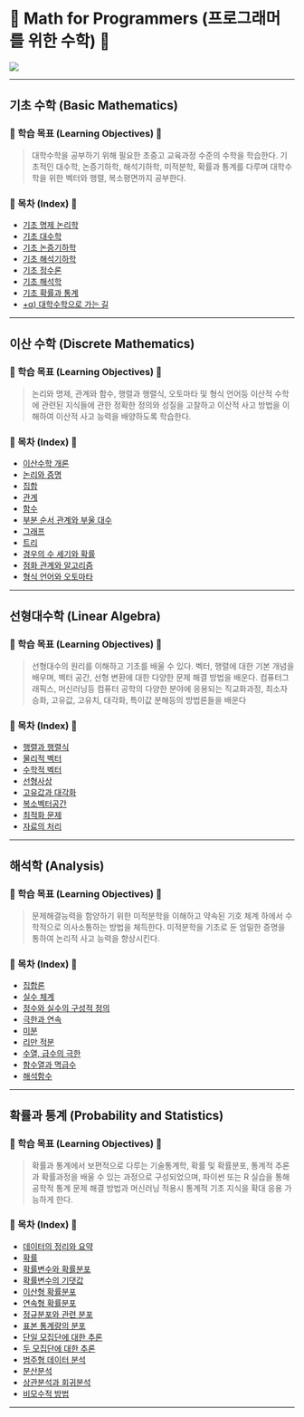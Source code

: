 # 📜 Math for Programmers (프로그래머를 위한 수학) 📜

<img src = "https://user-images.githubusercontent.com/58673491/198584280-ab8b9562-60c3-441b-9310-d610f4212d80.png">

---

## 기초 수학 (Basic Mathematics)
### 🎯 학습 목표 (Learning Objectives) 🎯
> 대학수학을 공부하기 위해 필요한 초중고 교육과정 수준의 수학을 학습한다. 기초적인 대수학, 논증기하학, 해석기하학, 미적분학, 확률과 통계를 다루며 대학수학을 위한 벡터와 행렬, 복소평면까지 공부한다.
### 📝 목차 (Index) 📝
* [기초 명제 논리학](https://tropical-pasta-efb.notion.site/Ch-1-1609b588b5c1434e875558149533303e)
* [기초 대수학](https://tropical-pasta-efb.notion.site/Ch-2-877845fa1c4e4303ba89d3f032cb6386)
* [기초 논증기하학](https://tropical-pasta-efb.notion.site/Ch-3-4588b373558a4306a4f17402fa9644be)
* [기초 해석기하학](https://tropical-pasta-efb.notion.site/Ch-4-eb5874960fb5408aaeb04cddde106937)
* [기초 정수론](https://tropical-pasta-efb.notion.site/Ch-5-4973c6032958470d968b0fc3c2ab03e1)
* [기초 해석학](https://tropical-pasta-efb.notion.site/Ch-6-fe637f10520245f29568f2d91353f672)
* [기초 확률과 통계](https://tropical-pasta-efb.notion.site/Ch-7-50db8f3911fc488dad9dd855c4f8ed27)
* [+α) 대학수학으로 가는 길](https://tropical-pasta-efb.notion.site/dfe8727606a5429d983f0e41626cba8e)

---

## 이산 수학 (Discrete Mathematics)
### 🎯 학습 목표 (Learning Objectives) 🎯
> 논리와 명제, 관계와 함수, 행렬과 행렬식, 오토마타 및 형식 언어등 이산적 수학에 관련된 지식들에 관한 정확한 정의와 성질을 고찰하고 이산적 사고 방법을 이해하여 이산적 사고 능력을 배양하도록 학습한다.
### 📝 목차 (Index) 📝
* [이산수학 개론](https://tropical-pasta-efb.notion.site/CH-1-e2a91a9e9346483e8a604bb4ae6da3fd)
* [논리와 증명](#)
* [집합](#)
* [관계](#)
* [함수](#)
* [부분 순서 관계와 부울 대수](#)
* [그래프](#)
* [트리](#)
* [경우의 수 세기와 확률](#)
* [점화 관계와 알고리즘](#)
* [형식 언어와 오토마타](#)

---

## 선형대수학 (Linear Algebra)
### 🎯 학습 목표 (Learning Objectives) 🎯
> 선형대수의 원리를 이해하고 기초를 배울 수 있다. 벡터, 행렬에 대한 기본 개념을 배우며, 벡터 공간, 선형 변환에 대한 다양한 문제 해결 방법을 배운다. 컴퓨터그래픽스, 머신러닝등 컴퓨터 공학의 다양한 분야에 응용되는 직교화과정, 최소자승화, 고유값, 고유치, 대각화, 특이값 분해등의 방법론들을 배운다
### 📝 목차 (Index) 📝
* [행렬과 행렬식](#)
* [물리적 벡터](#)
* [수학적 벡터](#)
* [선형사상](#)
* [고유값과 대각화](#)
* [복소벡터공간](#)
* [최적화 문제](#)
* [자료의 처리](#)

---

## 해석학 (Analysis)
### 🎯 학습 목표 (Learning Objectives) 🎯
> 문제해결능력을 함양하기 위한 미적분학을 이해하고 약속된 기호 체계 하에서 수학적으로 의사소통하는 방법을 체득한다. 미적분학을 기초로 둔 엄밀한 증명을 통하여 논리적 사고 능력을 향상시킨다.
### 📝 목차 (Index) 📝
* [집합론](#)
* [실수 체계](#)
* [정수와 실수의 구성적 정의](#) 
* [극한과 연속](#)
* [미분](#)
* [리만 적분](#)
* [수열, 급수의 극한](#)
* [함수열과 멱급수](#)
* [해석함수](#)

---

## 확률과 통계 (Probability and Statistics)
### 🎯 학습 목표 (Learning Objectives) 🎯
> 확률과 통계에서 보편적으로 다루는 기술통계학, 확률 및 확률분포, 통계적 추론과 확률과정을 배울 수 있는 과정으로 구성되었으며, 파이썬 또는 R 실습을 통해 공학적 통계 문제 해결 방법과 머신러닝 적용시 통계적 기초 지식을 확대 응용 가능하게 한다.
### 📝 목차 (Index) 📝
* [데이터의 정리와 요약](#)
* [확률](#)
* [확률변수와 확률분포](#)
* [확률변수의 기댓값](#)
* [이산형 확률분포](#)
* [연속형 확률분포](#)
* [정규분포와 관련 분포](#)
* [표본 통계량의 분포](#)
* [단일 모집단에 대한 추론](#)
* [두 모집단에 대한 추론](#)
* [범주형 데이터 분석](#)
* [분산분석](#)
* [상관분석과 회귀분석](#)
* [비모수적 방법](#)

---
